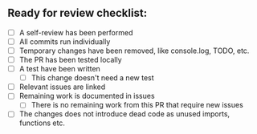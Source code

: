 ## Ready for review checklist:
- [ ] A self-review has been performed
- [ ] All commits run individually
- [ ] Temporary changes have been removed, like console.log, TODO, etc.
- [ ] The PR has been tested locally
- [ ] A test have been written
  - [ ] This change doesn't need a new test
- [ ] Relevant issues are linked
- [ ] Remaining work is documented in issues
  - [ ] There is no remaining work from this PR that require new issues
- [ ] The changes does not introduce dead code as unused imports, functions etc.